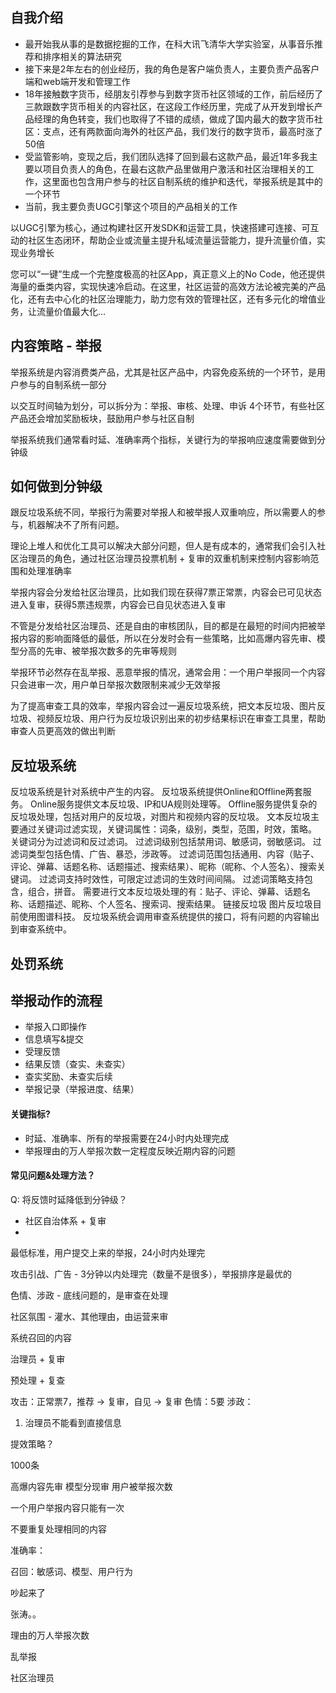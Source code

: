 ## 自我介绍

* 最开始我从事的是数据挖掘的工作，在科大讯飞清华大学实验室，从事音乐推荐和排序相关的算法研究
* 接下来是2年左右的创业经历，我的角色是客户端负责人，主要负责产品客户端和web端开发和管理工作
* 18年接触数字货币，经朋友引荐参与到数字货币社区领域的工作，前后经历了三款跟数字货币相关的内容社区，在这段工作经历里，完成了从开发到增长产品经理的角色转变，我们也取得了不错的成绩，做成了国内最大的数字货币社区：支点，还有两款面向海外的社区产品，我们发行的数字货币，最高时涨了50倍
* 受监管影响，变现之后，我们团队选择了回到最右这款产品，最近1年多我主要以项目负责人的角色，在最右这款产品里做用户激活和社区治理相关的工作，这里面也包含用户参与的社区自制系统的维护和迭代，举报系统是其中的一个环节
* 当前，我主要负责UGC引擎这个项目的产品相关的工作


以UGC引擎为核心，通过构建社区开发SDK和运营工具，快速搭建可连接、可互动的社区生态闭环，帮助企业或流量主提升私域流量运营能力，提升流量价值，实现业务增长

您可以“一键”生成一个完整度极高的社区App，真正意义上的No Code，他还提供海量的垂类内容，实现快速冷启动。在这里，社区运营的高效方法论被完美的产品化，还有去中心化的社区治理能力，助力您有效的管理社区，还有多元化的增值业务，让流量价值最大化…


## 内容策略 - 举报


举报系统是内容消费类产品，尤其是社区产品中，内容免疫系统的一个环节，是用户参与的自制系统一部分

以交互时间轴为划分，可以拆分为：举报、审核、处理、申诉 4个环节，有些社区产品还会增加奖励板块，鼓励用户参与社区自制


举报系统我们通常看时延、准确率两个指标，关键行为的举报响应速度需要做到分钟级


## 如何做到分钟级

跟反垃圾系统不同，举报行为需要对举报人和被举报人双重响应，所以需要人的参与，机器解决不了所有问题。

理论上堆人和优化工具可以解决大部分问题，但人是有成本的，通常我们会引入社区治理员的角色，通过社区治理员投票机制 + 复审的双重机制来控制内容影响范围和处理准确率

举报内容会分发给社区治理员，比如我们现在获得7票正常票，内容会已可见状态进入复审，获得5票违规票，内容会已自见状态进入复审

不管是分发给社区治理员、还是自由的审核团队，目的都是在最短的时间内把被举报内容的影响面降低的最低，所以在分发时会有一些策略，比如高爆内容先审、模型分高的先审、被举报次数多的先审等规则


举报环节必然存在乱举报、恶意举报的情况，通常会用：一个用户举报同一个内容只会进审一次，用户单日举报次数限制来减少无效举报

为了提高审查工具的效率，举报内容会过一遍反垃圾系统，把文本反垃圾、图片反垃圾、视频反垃圾、用户行为反垃圾识别出来的初步结果标识在审查工具里，帮助审查人员更高效的做出判断


## 反垃圾系统

反垃圾系统是针对系统中产生的内容。
反垃圾系统提供Online和Offline两套服务。
Online服务提供文本反垃圾、IP和UA规则处理等。
Offline服务提供复杂的反垃圾处理，包括对用户的反垃圾，对图片和视频内容的反垃圾。
文本反垃圾主要通过关键词过滤实现，关键词属性：词条，级别，类型，范围，时效，策略。
关键词分为过滤词和反过滤词。
过滤词级别包括禁用词、敏感词，弱敏感词。
过滤词类型包括色情、广告、暴恐，涉政等。
过滤词范围包括通用、内容（贴子、评论、弹幕、话题名称、话题描述、搜索结果）、昵称（昵称、个人签名）、搜索关键词。
过滤词支持时效性，可限定过滤词的生效时间间隔。
过滤词策略支持包含，组合，拼音。
需要进行文本反垃圾处理的有：贴子、评论、弹幕、话题名称、话题描述、昵称、个人签名、搜索词、搜索结果。
链接反垃圾
图片反垃圾目前使用图谱科技。
反垃圾系统会调用审查系统提供的接口，将有问题的内容输出到审查系统中。


## 处罚系统









## 举报动作的流程

* 举报入口即操作
* 信息填写&提交
* 受理反馈
* 结果反馈（查实、未查实）
* 查实奖励、未查实后续
* 举报记录（举报进度、结果）













#### 关键指标?

* 时延、准确率、所有的举报需要在24小时内处理完成
* 举报理由的万人举报次数一定程度反映近期内容的问题


#### 常见问题&处理方法？

Q: 将反馈时延降低到分钟级？

* 社区自治体系 + 复审
* 






 
 

最低标准，用户提交上来的举报，24小时内处理完

攻击引战、广告 - 3分钟以内处理完（数量不是很多），举报排序是最优的

色情、涉政 - 底线问题的，是审查在处理

社区氛围 - 灌水、其他理由，由运营来审

系统召回的内容


治理员 + 复审

预处理 + 复查

攻击：正常票7，推荐 -> 复审，自见 -> 复审
色情：5要
涉政：





1. 治理员不能看到直接信息


提效策略？

1000条 

高爆内容先审
模型分现审
用户被举报次数

一个用户举报内容只能有一次

不要重复处理相同的内容

准确率：


召回：敏感词、模型、用户行为

吵起来了

张涛。。


理由的万人举报次数

乱举报

社区治理员








